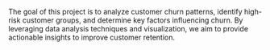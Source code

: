 The goal of this project is to analyze customer churn patterns, identify high-risk customer groups, and determine key factors influencing churn. By leveraging data analysis techniques and visualization, we aim to provide actionable insights to improve customer retention.
